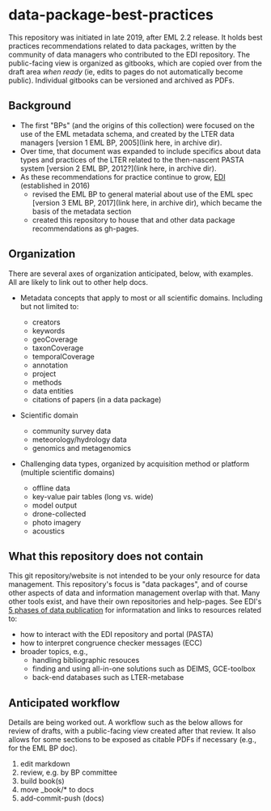# data-package-best-practices

This repository was initiated in late 2019, after EML 2.2 release.  It holds best practices recommendations related to data packages, written by the community of data managers who contributed to the EDI repository. The public-facing view is organized as gitbooks, which are copied over from the draft area *when ready* (ie, edits to pages do not automatically become public). Individual gitbooks can be versioned and archived as PDFs.


## Background
- The first "BPs" (and the origins of this collection) were focused on the use of the EML metadata schema, and created by the LTER data managers [version 1 EML BP, 2005](link here, in archive dir). 
- Over time, that document was expanded to include specifics about data types and practices of the LTER related to the then-nascent PASTA system [version 2 EML BP, 2012?](link here, in archive dir).  
- As these recommendations for practice continue to grow, [EDI](https://environmentaldatainitiative.org) (established in 2016) 
  - revised the EML BP to general material about use of the EML spec [version 3 EML BP, 2017](link here, in archive dir), which became the basis of the metadata section 
  - created this repository to house that and other data package recommendations as gh-pages.
  
## Organization
There are several axes of organization anticipated, below, with examples. All are likely to link out to other help docs.

- Metadata concepts that apply to most or all scientific domains. Including but not limited to: 
  - creators
  - keywords
  - geoCoverage 
  - taxonCoverage
  - temporalCoverage
  - annotation
  - project
  - methods
  - data entities
  - citations of papers (in a data package)
  
- Scientific domain 
  - community survey data
  - meteorology/hydrology data
  - genomics and metagenomics
  
- Challenging data types, organized by acquisition method or platform (multiple scientific domains) 
  - offline data
  - key-value pair tables (long vs. wide)
  - model output
  - drone-collected
  - photo imagery
  - acoustics



## What this repository does not contain
This git repository/website is not intended to be your only resource for data management. This repository's focus is "data packages", and of course other aspects of data and information management overlap with that. Many other tools exist, and have their own repositories and help-pages. See EDI's [5 phases of data publication](https://github.com/EDIorg/five_phases_DM) for informatation and links to resources related to:
- how to interact with the EDI repository and portal (PASTA)
- how to interpret congruence checker messages (ECC)
- broader topics, e.g., 
  - handling bibliographic resouces
  - finding and using all-in-one solutions such as DEIMS, GCE-toolbox
  - back-end databases such as LTER-metabase


## Anticipated workflow 
Details are being worked out. A workflow such as the below allows for review of drafts, with a public-facing view created after that review. It also allows for some sections to be exposed as citable PDFs if necessary (e.g., for the EML BP doc).
1. edit markdown
1. review, e.g. by BP committee
1. build book(s)
1. move _book/* to docs
1. add-commit-push (docs)
